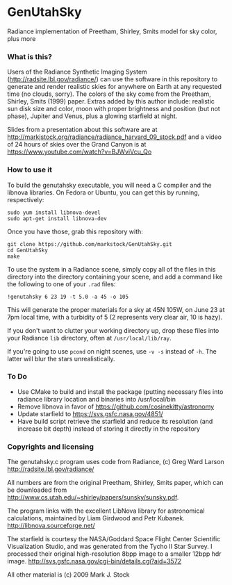 # GenUtahSky
Radiance implementation of Preetham, Shirley, Smits model for sky color, plus more

### What is this?

Users of the Radiance Synthetic Imaging System (http://radsite.lbl.gov/radiance/) can use the software in this repository to generate and render realistic skies for anywhere on Earth at any requested time (no clouds, sorry). The colors of the sky come from the Preetham, Shirley, Smits (1999) paper. Extras added by this author include: realistic sun disk size and color, moon with proper brightness and position (but not phase), Jupiter and Venus, plus a glowing starfield at night.

Slides from a presentation about this software are at http://markjstock.org/radiance/radiance_harvard_09_stock.pdf and a video of 24 hours of skies over the Grand Canyon is at https://www.youtube.com/watch?v=BJWviVcu_Qo

### How to use it

To build the genutahsky executable, you will need a C compiler and the libnova libraries. On Fedora or Ubuntu, you can get this by running, respectively:

    sudo yum install libnova-devel
    sudo apt-get install libnova-dev

Once you have those, grab this repository with:

    git clone https://github.com/markstock/GenUtahSky.git
    cd GenUtahSky
    make

To use the system in a Radiance scene, simply copy all of the files in this directory into the directory containing your scene, and add a command like the following to one of your `.rad` files:

    !genutahsky 6 23 19 -t 5.0 -a 45 -o 105

This will generate the proper materials for a sky at 45N 105W, on June 23 at 7pm local time, with a turbidity of 5 (2 represents very clear air, 10 is hazy).

If you don't want to clutter your working directory up, drop these files into your Radiance `lib` directory, often at `/usr/local/lib/ray`.

If you're going to use `pcond` on night scenes, use `-v -s` instead of `-h`. The latter will blur the stars unrealistically.

### To Do

* Use CMake to build and install the package (putting necessary files into radiance library location and binaries into /usr/local/bin
* Remove libnova in favor of https://github.com/cosinekitty/astronomy
* Update starfield to https://svs.gsfc.nasa.gov/4851/
* Have build script retrieve the starfield and reduce its resolution (and increase bit depth) instead of storing it directly in the repository

### Copyrights and licensing

The genutahsky.c program uses code from Radiance, (c) Greg Ward Larson http://radsite.lbl.gov/radiance/

All numbers are from the original Preetham, Shirley, Smits paper, which can be downloaded from http://www.cs.utah.edu/~shirley/papers/sunsky/sunsky.pdf.

The program links with the excellent LibNova library for astronomical calculations, maintained by Liam Girdwood and Petr Kubanek. http://libnova.sourceforge.net/

The starfield is courtesy the NASA/Goddard Space Flight Center Scientific Visualization Studio, and was generated from the Tycho II Star Survey. I processed their original high-resolution 8bpp image to a smaller 12bpp hdr image. http://svs.gsfc.nasa.gov/cgi-bin/details.cgi?aid=3572

All other material is (c) 2009 Mark J. Stock

